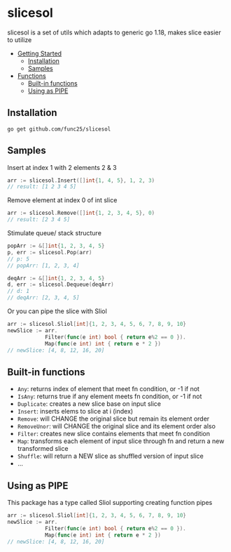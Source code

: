 # slicesol

slicesol is a set of utils which adapts to generic go 1.18, makes slice easier to utilize

- [Getting Started](#getting-started)
  * [Installation](#installation)
  * [Samples](#samples)
- [Functions](#functions)
  * [Built-in functions](#built-in-functions)
  * [Using as PIPE](#using-as-pipe)

## Installation

`go get github.com/func25/slicesol`

## Samples

Insert at index 1 with 2 elements 2 & 3
```go
arr := slicesol.Insert([]int{1, 4, 5}, 1, 2, 3)
// result: [1 2 3 4 5]
```

Remove element at index 0 of int slice
``` go
arr := slicesol.Remove([]int{1, 2, 3, 4, 5}, 0)
// result: [2 3 4 5]
```

Stimulate queue/ stack structure

```go
popArr := &[]int{1, 2, 3, 4, 5}
p, err := slicesol.Pop(arr)
// p: 5
// popArr: [1, 2, 3, 4]

deqArr := &[]int{1, 2, 3, 4, 5}
d, err := slicesol.Dequeue(deqArr)
// d: 1
// deqArr: [2, 3, 4, 5]
```

Or you can pipe the slice with Sliol
```go
arr := slicesol.Sliol[int]{1, 2, 3, 4, 5, 6, 7, 8, 9, 10}
newSlice := arr.
            Filter(func(e int) bool { return e%2 == 0 }).
            Map(func(e int) int { return e * 2 })
// newSlice: [4, 8, 12, 16, 20]
```

## Built-in functions
  - `Any`: returns index of element that meet fn condition, or -1 if not
  - `IsAny`: returns true if any element meets fn condition, or -1 if not
  - `Duplicate`: creates a new slice base on input slice
  - `Insert`: inserts elems to slice at i (index)
  - `Remove`: will CHANGE the original slice but remain its element order
  - `RemoveUnor`: will CHANGE the original slice and its element order also
  - `Filter`: creates new slice contains elements that meet fn condition
  - `Map`: transforms each element of input slice through fn and return a new transformed slice
  - `Shuffle`: will return a NEW slice as shuffled version of input slice
  - ... 

## Using as PIPE

This package has a type called Sliol supporting creating function pipes 
```go
arr := slicesol.Sliol[int]{1, 2, 3, 4, 5, 6, 7, 8, 9, 10}
newSlice := arr.
            Filter(func(e int) bool { return e%2 == 0 }).
            Map(func(e int) int { return e * 2 })
// newSlice: [4, 8, 12, 16, 20]
```

